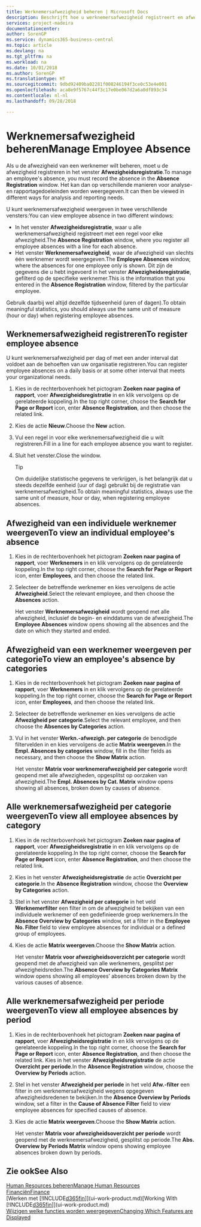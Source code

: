 ```yaml
---
title: Werknemersafwezigheid beheren | Microsoft Docs
description: Beschrijft hoe u werknemersafwezigheid registreert en afwezigheidsstatistieken analyseert.
services: project-madeira
documentationcenter: 
author: SorenGP
ms.service: dynamics365-business-central
ms.topic: article
ms.devlang: na
ms.tgt_pltfrm: na
ms.workload: na
ms.date: 10/01/2018
ms.author: SorenGP
ms.translationtype: HT
ms.sourcegitcommit: 9dbd92409ba02281f008246194f3ce0c53e4e001
ms.openlocfilehash: aca8e9f5767c44f3c17e0be067d2a6a0df893c34
ms.contentlocale: nl-nl
ms.lasthandoff: 09/28/2018

---
```

# <a name="manage-employee-absence"></a><span data-ttu-id="e8f8f-103">Werknemersafwezigheid beheren</span><span class="sxs-lookup"><span data-stu-id="e8f8f-103">Manage Employee Absence</span></span>
<span data-ttu-id="e8f8f-104">Als u de afwezigheid van een werknemer wilt beheren, moet u de afwezigheid registreren in het venster **Afwezigheidsregistratie**.</span><span class="sxs-lookup"><span data-stu-id="e8f8f-104">To manage an employee's absence, you must record the absence in the **Absence Registration** window.</span></span> <span data-ttu-id="e8f8f-105">Het kan dan op verschillende manieren voor analyse- en rapportagedoeleinden worden weergegeven.</span><span class="sxs-lookup"><span data-stu-id="e8f8f-105">It can then be viewed in different ways for analysis and reporting needs.</span></span>

<span data-ttu-id="e8f8f-106">U kunt werknemersafwezigheid weergeven in twee verschillende vensters:</span><span class="sxs-lookup"><span data-stu-id="e8f8f-106">You can view employee absence in two different windows:</span></span>

* <span data-ttu-id="e8f8f-107">In het venster **Afwezigheidsregistratie**, waar u alle werknemersafwezigheid registreert met een regel voor elke afwezigheid.</span><span class="sxs-lookup"><span data-stu-id="e8f8f-107">The **Absence Registration** window, where you register all employee absences with a line for each absence.</span></span>
* <span data-ttu-id="e8f8f-108">Het venster **Werknemersafwezigheid**, waar de afwezigheid van slechts één werknemer wordt weergegeven.</span><span class="sxs-lookup"><span data-stu-id="e8f8f-108">The **Employee Absences** window, where the absences for one employee only is shown.</span></span> <span data-ttu-id="e8f8f-109">Dit zijn de gegevens die u hebt ingevoerd in het venster **Afwezigheidsregistratie**, gefilterd op de specifieke werknemer.</span><span class="sxs-lookup"><span data-stu-id="e8f8f-109">This is the information that you entered in the **Absence Registration** window, filtered by the particular employee.</span></span>

<span data-ttu-id="e8f8f-110">Gebruik daarbij wel altijd dezelfde tijdseenheid (uren of dagen).</span><span class="sxs-lookup"><span data-stu-id="e8f8f-110">To obtain meaningful statistics, you should always use the same unit of measure (hour or day) when registering employee absences.</span></span>

## <a name="to-register-employee-absence"></a><span data-ttu-id="e8f8f-111">Werknemersafwezigheid registreren</span><span class="sxs-lookup"><span data-stu-id="e8f8f-111">To register employee absence</span></span>
<span data-ttu-id="e8f8f-112">U kunt werknemersafwezigheid per dag of met een ander interval dat voldoet aan de behoeften van uw organisatie registreren.</span><span class="sxs-lookup"><span data-stu-id="e8f8f-112">You can register employee absences on a daily basis or at some other interval that meets your organizational needs.</span></span>

1. <span data-ttu-id="e8f8f-113">Kies in de rechterbovenhoek het pictogram **Zoeken naar pagina of rapport**, voer **Afwezigheidsregistratie** in en klik vervolgens op de gerelateerde koppeling.</span><span class="sxs-lookup"><span data-stu-id="e8f8f-113">In the top right corner, choose the **Search for Page or Report** icon, enter **Absence Registration**, and then choose the related link.</span></span>
2. <span data-ttu-id="e8f8f-114">Kies de actie **Nieuw**.</span><span class="sxs-lookup"><span data-stu-id="e8f8f-114">Choose the **New** action.</span></span>
3. <span data-ttu-id="e8f8f-115">Vul een regel in voor elke werknemersafwezigheid die u wilt registreren.</span><span class="sxs-lookup"><span data-stu-id="e8f8f-115">Fill in a line for each employee absence you want to register.</span></span>
4. <span data-ttu-id="e8f8f-116">Sluit het venster.</span><span class="sxs-lookup"><span data-stu-id="e8f8f-116">Close the window.</span></span>

    > [!Tip]
    > <span data-ttu-id="e8f8f-117">Om duidelijke statistische gegevens te verkrijgen, is het belangrijk dat u steeds dezelfde eenheid (uur of dag) gebruikt bij de registratie van werknemersafwezigheid.</span><span class="sxs-lookup"><span data-stu-id="e8f8f-117">To obtain meaningful statistics, always use the same unit of measure, hour or day, when registering employee absences.</span></span>

## <a name="to-view-an-individual-employees-absence"></a><span data-ttu-id="e8f8f-118">Afwezigheid van een individuele werknemer weergeven</span><span class="sxs-lookup"><span data-stu-id="e8f8f-118">To view an individual employee's absence</span></span>
1. <span data-ttu-id="e8f8f-119">Kies in de rechterbovenhoek het pictogram **Zoeken naar pagina of rapport**, voer **Werknemers** in en klik vervolgens op de gerelateerde koppeling.</span><span class="sxs-lookup"><span data-stu-id="e8f8f-119">In the top right corner, choose the **Search for Page or Report** icon, enter **Employees**, and then choose the related link.</span></span>
2. <span data-ttu-id="e8f8f-120">Selecteer de betreffende werknemer en kies vervolgens de actie **Afwezigheid**.</span><span class="sxs-lookup"><span data-stu-id="e8f8f-120">Select the relevant employee, and then choose the **Absences** action.</span></span>

    <span data-ttu-id="e8f8f-121">Het venster **Werknemersafwezigheid** wordt geopend met alle afwezigheid, inclusief de begin- en einddatums van de afwezigheid.</span><span class="sxs-lookup"><span data-stu-id="e8f8f-121">The **Employee Absences** window opens showing all the absences and the date on which they started and ended.</span></span>

## <a name="to-view-an-employees-absence-by-categories"></a><span data-ttu-id="e8f8f-122">Afwezigheid van een werknemer weergeven per categorie</span><span class="sxs-lookup"><span data-stu-id="e8f8f-122">To view an employee's absence by categories</span></span>
1. <span data-ttu-id="e8f8f-123">Kies in de rechterbovenhoek het pictogram **Zoeken naar pagina of rapport**, voer **Werknemers** in en klik vervolgens op de gerelateerde koppeling.</span><span class="sxs-lookup"><span data-stu-id="e8f8f-123">In the top right corner, choose the **Search for Page or Report** icon, enter **Employees**, and then choose the related link.</span></span>
2. <span data-ttu-id="e8f8f-124">Selecteer de betreffende werknemer en kies vervolgens de actie **Afwezigheid per categorie**.</span><span class="sxs-lookup"><span data-stu-id="e8f8f-124">Select the relevant employee, and then choose the **Absences by Categories** action.</span></span>
3. <span data-ttu-id="e8f8f-125">Vul in het venster **Werkn.-afwezigh. per categorie** de benodigde filtervelden in en kies vervolgens de actie **Matrix weergeven**.</span><span class="sxs-lookup"><span data-stu-id="e8f8f-125">In the **Empl. Absences by categories** window, fill in the filter fields as necessary, and then choose the **Show Matrix** action.</span></span>

    <span data-ttu-id="e8f8f-126">Het venster **Matrix voor werknemerafwezigheid per categorie** wordt geopend met alle afwezigheden, opgesplitst op oorzaken van afwezigheid.</span><span class="sxs-lookup"><span data-stu-id="e8f8f-126">The **Empl. Absences by Cat. Matrix** window opens showing all absences, broken down by causes of absence.</span></span>

## <a name="to-view-all-employee-absences-by-category"></a><span data-ttu-id="e8f8f-127">Alle werknemersafwezigheid per categorie weergeven</span><span class="sxs-lookup"><span data-stu-id="e8f8f-127">To view all employee absences by category</span></span>
1. <span data-ttu-id="e8f8f-128">Kies in de rechterbovenhoek het pictogram **Zoeken naar pagina of rapport**, voer **Afwezigheidsregistratie** in en klik vervolgens op de gerelateerde koppeling.</span><span class="sxs-lookup"><span data-stu-id="e8f8f-128">In the top right corner, choose the **Search for Page or Report** icon, enter **Absence Registration**, and then choose the related link.</span></span>
2. <span data-ttu-id="e8f8f-129">Kies in het venster **Afwezigheidsregistratie** de actie **Overzicht per categorie**.</span><span class="sxs-lookup"><span data-stu-id="e8f8f-129">In the **Absence Registration** window, choose the **Overview by Categories** action.</span></span>
3. <span data-ttu-id="e8f8f-130">Stel in het venster **Afwezigheid per categorie** in het veld **Werknemerfilter** een filter in om de afwezigheid te bekijken van een individuele werknemer of een gedefinieerde groep werknemers.</span><span class="sxs-lookup"><span data-stu-id="e8f8f-130">In the **Absence Overview by Categories** window, set a filter in the **Employee No. Filter** field to view employee absences for individual or a defined group of employees.</span></span>
4. <span data-ttu-id="e8f8f-131">Kies de actie **Matrix weergeven**.</span><span class="sxs-lookup"><span data-stu-id="e8f8f-131">Choose the **Show Matrix** action.</span></span>

    <span data-ttu-id="e8f8f-132">Het venster **Matrix voor afwezigheidsoverzicht per categorie** wordt geopend met de afwezigheid van alle werknemers, gesplitst per afwezigheidsreden.</span><span class="sxs-lookup"><span data-stu-id="e8f8f-132">The **Absence Overview by Categories Matrix** window opens showing all employees’ absences broken down by the various causes of absence.</span></span>

## <a name="to-view-all-employee-absences-by-period"></a><span data-ttu-id="e8f8f-133">Alle werknemersafwezigheid per periode weergeven</span><span class="sxs-lookup"><span data-stu-id="e8f8f-133">To view all employee absences by period</span></span>
1. <span data-ttu-id="e8f8f-134">Kies in de rechterbovenhoek het pictogram **Zoeken naar pagina of rapport**, voer **Afwezigheidsregistratie** in en klik vervolgens op de gerelateerde koppeling.</span><span class="sxs-lookup"><span data-stu-id="e8f8f-134">In the top right corner, choose the **Search for Page or Report** icon, enter **Absence Registration**, and then choose the related link.</span></span>
   <span data-ttu-id="e8f8f-135">Kies in het venster **Afwezigheidsregistratie** de actie **Overzicht per periode**.</span><span class="sxs-lookup"><span data-stu-id="e8f8f-135">In the **Absence Registration** window, choose the **Overview by Periods** action.</span></span>
2. <span data-ttu-id="e8f8f-136">Stel in het venster **Afwezigheid per periode** in het veld **Afw.-filter** een filter in om werknemersafwezigheid wegens opgegeven afwezigheidsredenen te bekijken.</span><span class="sxs-lookup"><span data-stu-id="e8f8f-136">In the **Absence Overview by Periods** window, set a filter in the **Cause of Absence Filter** field to view employee absences for specified causes of absence.</span></span>
3. <span data-ttu-id="e8f8f-137">Kies de actie **Matrix weergeven**.</span><span class="sxs-lookup"><span data-stu-id="e8f8f-137">Choose the **Show Matrix** action.</span></span>

    <span data-ttu-id="e8f8f-138">Het venster **Matrix voor afwezigheidsoverzicht per periode** wordt geopend met de werknemersafwezigheid, gesplitst op periode.</span><span class="sxs-lookup"><span data-stu-id="e8f8f-138">The **Abs. Overview by Periods Matrix** window opens showing employee absences broken down by periods.</span></span>

## <a name="see-also"></a><span data-ttu-id="e8f8f-139">Zie ook</span><span class="sxs-lookup"><span data-stu-id="e8f8f-139">See Also</span></span>
[<span data-ttu-id="e8f8f-140">Human Resources beheren</span><span class="sxs-lookup"><span data-stu-id="e8f8f-140">Manage Human Resources</span></span>](hr-manage-human-resources.md)  
[<span data-ttu-id="e8f8f-141">Financiën</span><span class="sxs-lookup"><span data-stu-id="e8f8f-141">Finance</span></span>](finance.md)  
<span data-ttu-id="e8f8f-142">[Werken met [!INCLUDE[d365fin](includes/d365fin_md.md)]](ui-work-product.md)</span><span class="sxs-lookup"><span data-stu-id="e8f8f-142">[Working With [!INCLUDE[d365fin](includes/d365fin_md.md)]](ui-work-product.md)</span></span>  
[<span data-ttu-id="e8f8f-143">Wijzigen welke functies worden weergegeven</span><span class="sxs-lookup"><span data-stu-id="e8f8f-143">Changing Which Features are Displayed</span></span>](ui-experiences.md)


